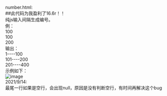 number.html:  
##此代码为我盈利了16.6r！！  
纯js输入间隔生成编号。  
例：  
100  
100  
200  
输出：  
1----100  
101----200  
201----400    
示例如下：  
![image](https://user-images.githubusercontent.com/50273609/133199505-d22ee99c-24d6-41f5-96ee-8666b9283e2b.png)  
2021/9/14:  
最尾一行如果是空行，会出现null，原因是没有判断空行，有时间再解决这个bug  
